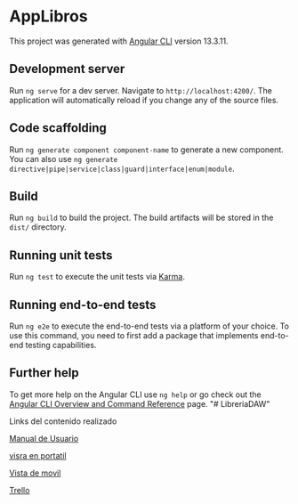 # AppLibros

This project was generated with [Angular CLI](https://github.com/angular/angular-cli) version 13.3.11.

## Development server

Run `ng serve` for a dev server. Navigate to `http://localhost:4200/`. The application will automatically reload if you change any of the source files.

## Code scaffolding

Run `ng generate component component-name` to generate a new component. You can also use `ng generate directive|pipe|service|class|guard|interface|enum|module`.

## Build

Run `ng build` to build the project. The build artifacts will be stored in the `dist/` directory.

## Running unit tests

Run `ng test` to execute the unit tests via [Karma](https://karma-runner.github.io).

## Running end-to-end tests

Run `ng e2e` to execute the end-to-end tests via a platform of your choice. To use this command, you need to first add a package that implements end-to-end testing capabilities.

## Further help

To get more help on the Angular CLI use `ng help` or go check out the [Angular CLI Overview and Command Reference](https://angular.io/cli) page.
"# LibreriaDAW" 

Links del contenido realizado

[Manual de Usuario](https://www.canva.com/design/DAFzRnc-3Pg/Dz-YlUuZmhlvqLOhu8d-cA/edit?utm_content=DAFzRnc-3Pg&utm_campaign=designshare&utm_medium=link2&utm_source=sharebutton)

[visra en portatil](https://www.figma.com/file/UW6psUm078EvppTGuDRHNW/Untitled?type=design&node-id=3-81&mode=design&t=vMKU4oQsTTIiQIpQ-0)

[Vista de movil](https://www.figma.com/file/xtMAKP6URJ7yzKz1z0ZHHO/Untitled?type=design&node-id=20-279&mode=design)

[Trello](https://trello.com/b/e9AZe1eg/proyecto-de-catedra-daw-l)

